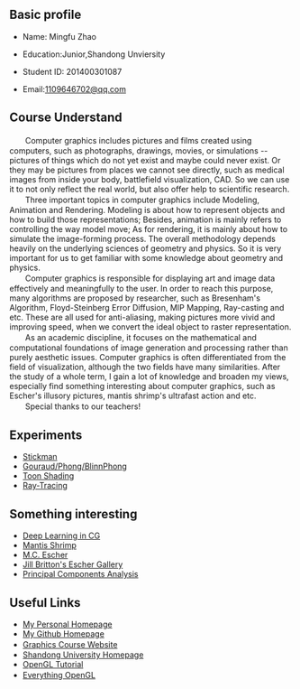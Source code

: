 
## Basic profile
* Name: Mingfu Zhao
 
* Education:Junior,Shandong Unviersity
 
* Student ID: 201400301087
 
* Email:1109646702@qq.com 
 
## Course Understand
　　Computer graphics includes pictures and films created using computers, such as photographs, drawings, movies, or simulations -- pictures of things which do not yet exist and maybe could never exist. Or they may be pictures from places we cannot see directly, such as medical images from inside your body, battlefield visualization, CAD. So we can use it to not only reflect the real world, but also offer help to scientific research.<br>
　　Three important topics in computer graphics include Modeling, Animation and Rendering. Modeling is about how to represent objects and how to build those representations; Besides, animation is mainly refers to controlling the way model move; As for rendering, it is mainly about how to simulate the image-forming process. The overall methodology depends heavily on the underlying sciences of geometry and physics. So it is very important for us to get familiar with some knowledge about geometry and physics.<br>
　　Computer graphics is responsible for displaying art and image data effectively and meaningfully to the user. In order to reach this purpose, many algorithms are proposed by researcher, such as Bresenham's Algorithm, Floyd-Steinberg Error Diffusion, MIP Mapping, Ray-casting and etc. These are all used for anti-aliasing, making pictures more vivid and improving speed, when we convert the ideal object to raster representation.<br>
　　As an academic discipline, it focuses on the mathematical and computational foundations of image generation and processing rather than purely aesthetic issues. Computer graphics is often differentiated from the field of visualization, although the two fields have many similarities. After the study of a whole term, I gain a lot of knowledge and broaden my views, especially find something interesting about computer graphics, such as Escher's illusory pictures, mantis shrimp's ultrafast action and etc.<br>
　　Special thanks to our teachers!


## Experiments
* [Stickman](https://github.com/Chicharito999/Stickman) 
* [Gouraud/Phong/BlinnPhong](https://github.com/Chicharito999/Shading) 
* [Toon Shading](https://github.com/Chicharito999/ToonShading) 
* [Ray-Tracing](https://github.com/Chicharito999/Ray-Tracing) 


## Something interesting
* [Deep Learning in CG](http://mp.weixin.qq.com/s?__biz=MzI3MzA2MzE5Nw==&mid=2668906594&idx=1&sn=38309a54278fd06cd1aaf559c3282eab&chksm=f1c9e410c6be6d06df446c0ca9f2af9f7b247e5106200d18146eb9f4b028a1c828cb0144eccc&mpshare=1&scene=23&srcid=0524EycCSETa7lNzPwTP666f#rd) 
* [Mantis Shrimp](http://video.tudou.com/v/XMTc4Njk4MTM1Mg==.html) 
* [M.C. Escher](http://www.mcescher.com/) 
* [Jill Britton's Escher Gallery](http://britton.disted.camosun.bc.ca/escher/jbescher.htm) 
* [Principal Components Analysis](http://ufldl.stanford.edu/wiki/index.php/PCA) 

## Useful Links
* [My Personal Homepage](https://chicharito999.github.io/) 
* [My Github Homepage](https://github.com/Chicharito999) 
* [Graphics Course Website](http://www.cs.sdu.edu.cn/~baoquan/course/S17_CG.html) 　
* [Shandong University Homepage](http://www.sdu.edu.cn/) 
* [OpenGL Tutorial](http://www.opengl-tutorial.org/) 
* [Everything OpenGL](http://nehe.gamedev.net/) 　


